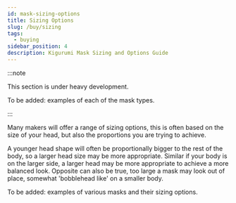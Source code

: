 ```yaml
---
id: mask-sizing-options
title: Sizing Options
slug: /buy/sizing
tags:
  - buying
sidebar_position: 4
description: Kigurumi Mask Sizing and Options Guide
---
```


:::note

This section is under heavy development.

To be added: examples of each of the mask types.

:::

Many makers will offer a range of sizing options, this is often based on the size of your head, but also the proportions you are trying to achieve.

A younger head shape will often be proportionally bigger to the rest of the body, so a larger head size may be more appropriate. Similar if your body is on the larger side, a larger head may be more appropriate to achieve a more balanced look. Opposite can also be true, too large a mask may look out of place, somewhat 'bobblehead like' on a smaller body.

To be added: examples of various masks and their sizing options.